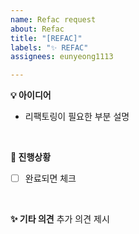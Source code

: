 ```yaml
---
name: Refac request
about: Refac
title: "[REFAC]"
labels: "✨ REFAC"
assignees: eunyeong1113

---
```


**💡 아이디어**
- 리팩토링이 필요한 부분 설명
<br>

**📌 진행상황**
- [ ] 완료되면 체크
<br>

**✨ 기타 의견**
추가 의견 제시
<br>
